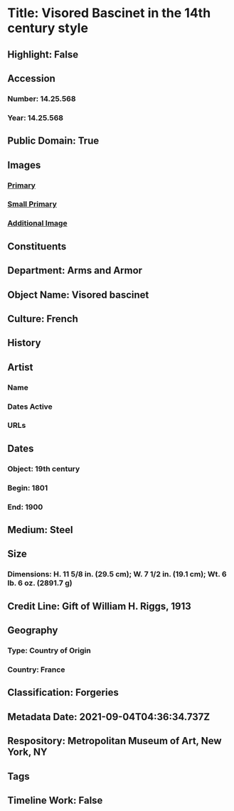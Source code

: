 # Title: Visored Bascinet in the 14th century style
## Highlight: False
## Accession
### Number: 14.25.568
### Year: 14.25.568
## Public Domain: True
## Images
### [Primary](https://images.metmuseum.org/CRDImages/aa/original/sfeah14-25-568ATS1.JPG)
### [Small Primary](https://images.metmuseum.org/CRDImages/aa/web-large/sfeah14-25-568ATS1.JPG)
### [Additional Image](https://images.metmuseum.org/CRDImages/aa/original/sfeah14-25-568ATS1D1.JPG)
## Constituents
## Department: Arms and Armor
## Object Name: Visored bascinet
## Culture: French
## History
## Artist
### Name
### Dates Active
### URLs
## Dates
### Object: 19th century
### Begin: 1801
### End: 1900
## Medium: Steel
## Size
### Dimensions: H. 11 5/8 in. (29.5 cm); W. 7 1/2 in. (19.1 cm); Wt. 6 lb. 6 oz. (2891.7 g)
## Credit Line: Gift of William H. Riggs, 1913
## Geography
### Type: Country of Origin
### Country: France
## Classification: Forgeries
## Metadata Date: 2021-09-04T04:36:34.737Z
## Respository: Metropolitan Museum of Art, New York, NY
## Tags
## Timeline Work: False